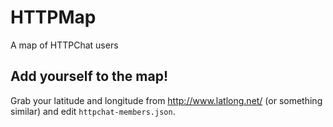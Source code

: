 # HTTPMap
A map of HTTPChat users

## Add yourself to the map!
Grab your latitude and longitude from http://www.latlong.net/ (or something similar) and edit `httpchat-members.json`.
